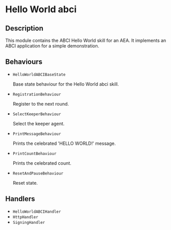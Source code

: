 # Hello World abci

## Description

This module contains the ABCI Hello World skill for an AEA. It implements an ABCI
application for a simple demonstration.

## Behaviours

* `HelloWorldABCIBaseState`

   Base state behaviour for the Hello World abci skill.

* `RegistrationBehaviour`

   Register to the next round.

* `SelectKeeperBehaviour`

   Select the keeper agent.

* `PrintMessageBehaviour`

   Prints the celebrated 'HELLO WORLD!' message.

* `PrintCountBehaviour`

   Prints the celebrated count.

* `ResetAndPauseBehaviour`

   Reset state.

## Handlers

* `HelloWorldABCIHandler`
* `HttpHandler`
* `SigningHandler`
